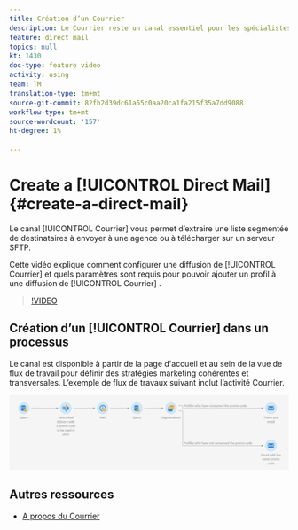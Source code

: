 ```yaml
---
title: Création d’un Courrier
description: Le Courrier reste un canal essentiel pour les spécialistes du marketing du monde entier et ils peuvent désormais orchestrer ces interactions hors ligne avec leurs interactions en ligne. Le même moteur qui alimente les communications numériques, telles que le courrier électronique et les dispositifs portables, peut désormais personnaliser les envois directs.
feature: direct mail
topics: null
kt: 1430
doc-type: feature video
activity: using
team: TM
translation-type: tm+mt
source-git-commit: 82fb2d39dc61a55c0aa20ca1fa215f35a7dd9088
workflow-type: tm+mt
source-wordcount: '157'
ht-degree: 1%

---
```



# Create a [!UICONTROL Direct Mail] {#create-a-direct-mail}

Le canal [!UICONTROL Courrier] vous permet d’extraire une liste segmentée de destinataires à envoyer à une agence ou à télécharger sur un serveur SFTP.

Cette vidéo explique comment configurer une diffusion de [!UICONTROL Courrier] et quels paramètres sont requis pour pouvoir ajouter un profil à une diffusion de [!UICONTROL Courrier] .

>[!VIDEO](https://video.tv.adobe.com/v/23417?quality=12)

## Création d’un [!UICONTROL Courrier] dans un processus

Le canal est disponible à partir de la page d&#39;accueil et au sein de la vue de flux de travail pour définir des stratégies marketing cohérentes et transversales. L’exemple de flux de travaux suivant inclut l’activité Courrier.

![Image de flux de travaux](/help/assets/direct_mail_examplewf.png)

## Autres ressources

* [A propos du Courrier](https://docs.adobe.com/content/help/en/campaign-standard/using/communication-channels/direct-mail/about-direct-mail.html)
